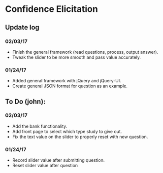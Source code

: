 # Confidence Elicitation

## Update log

### 02/03/17
- Finish the general framework (read questions, process, output answer).
- Tweak the slider to be more smooth and pass value accurately.

### 01/24/17
- Added general framework with jQuery and jQuery-UI.
- Create general JSON format for question as an example.

## To Do (john):

### 02/03/17
- Add the bank functionality.
- Add front page to select which type study to give out.
- Fix the text value on the slider to properly reset with new question.

### 01/24/17
- Record slider value after submitting question.
- Reset slider value after question